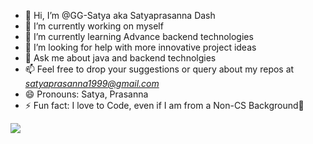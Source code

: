 - 👋 Hi, I’m @GG-Satya aka Satyaprasanna Dash
- 🔭 I’m currently working on myself
- 🌱 I’m currently learning Advance backend technologies
- 🤔 I’m looking for help with more innovative project ideas
- 💬 Ask me about java and backend technolgies
- 📫 Feel free to drop your suggestions or query about my repos at *satyaprasanna1999@gmail.com*
- 😄 Pronouns: Satya, Prasanna
- ⚡ Fun fact: I love to Code, even if I am from a Non-CS Background🙂

![](https://komarev.com/ghpvc/?username=GG-Satya)

<!---
GG-Satya/GG-Satya is a ✨ special ✨ repository because its `README.md` (this file) appears on your GitHub profile.
You can click the Preview link to take a look at your changes.
--->
